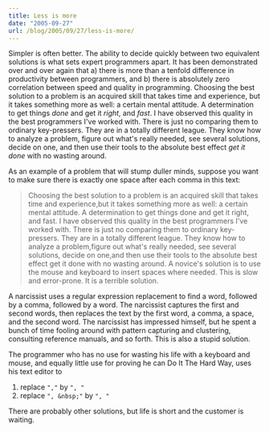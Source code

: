 ```yaml
---
title: Less is more
date: "2005-09-27"
url: /blog/2005/09/27/less-is-more/
---
```

Simpler is often better. The ability to decide quickly between two equivalent solutions is what sets expert programmers apart. It has been demonstrated over and over again that a) there is more than a tenfold difference in productivity between programmers, and b) there is absolutely zero correlation between speed and quality in programming. Choosing the best solution to a problem is an acquired skill that takes time and experience, but it takes something more as well: a certain mental attitude. A determination to get things *done* and get it *right*, and *fast*. I have observed this quality in the best programmers I've worked with. There is just no comparing them to ordinary key-pressers. They are in a totally different league. They know how to analyze a problem, figure out what's really needed, see several solutions, decide on one, and then use their tools to the absolute best effect *get it done* with no wasting around.

As an example of a problem that will stump duller minds, suppose you want to make sure there is exactly one space after each comma in this text:

> Choosing the best solution to a problem is an acquired skill that takes time and experience,but it takes something more as well: a certain mental attitude. A determination to get things done and get it right, and fast. I have observed this quality in the best programmers I've worked with. There is just no comparing them to ordinary key-pressers. They are in a totally different league. They know how to analyze a problem,figure out what's really needed, see several solutions, decide on one,and then use their tools to the absolute best effect get it done with no wasting around.
A novice's solution is to use the mouse and keyboard to insert spaces where needed. This is slow and error-prone. It is a terrible solution.

A narcissist uses a regular expression replacement to find a word, followed by a comma, followed by a word. The narcissist captures the first and second words, then replaces the text by the first word, a comma, a space, and the second word. The narcissist has impressed himself, but he spent a bunch of time fooling around with pattern capturing and clustering, consulting reference manuals, and so forth. This is also a stupid solution.

The programmer who has no use for wasting his life with a keyboard and mouse, and equally little use for proving he can Do It The Hard Way, uses his text editor to

1.  replace `","` by `", "`
2.  replace `", &nbsp;"` by `", "`

There are probably other solutions, but life is short and the customer is waiting.
